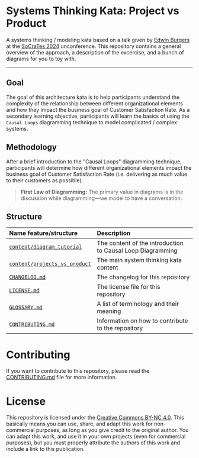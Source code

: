 # Systems Thinking Kata: Project vs Product

A systems thinking / modeling kata based on a talk given by [Edwin Burgers](https://www.linkedin.com/in/edwinburgers/) at the
[SoCraTes 2024](https://socratesbe.org) unconference. This repository contains a general overview of the approach, a description of the excercise,
and a bunch of diagrams for you to toy with.

---

## Goal

The goal of this architecture kata is to help participants understand the complexity of the relationship between different organizational elements and how they impact the business goal of Customer Satisfaction Rate. 
As a secondary learning objective, participants will learn the basics of using the `Causal Loops` diagramming technique to model complicated / complex systems.

## Methodology

After a brief introduction to the "Causal Loops" diagramming technique, participants will determine how different organizational elements impact
the business goal of Customer Satisfaction Rate (i.e. delivering as much value to their customers as possible).

> **First Law of Diagramming:**
> The primary value in diagrams is in the discussion while diagramming—we model to have a conversation.

## Structure

| Name                           feature/structure       | Description                                                |
|:-------------------------------------------------------|:-----------------------------------------------------------|
| [`content/diagram_tutorial`](./diagram_tutorial)       | The content of the introduction to Causal Loop Diagramming |
| [`content/projects_vs_product`](./projects_vs_product) | The main system thinking kata content                      |
| [`CHANGELOG.md`](./changelog)                          | The changelog for this repository                          |
| [`LICENSE.md`](./license)                              | The license file for this repository                       |
| [`GLOSSARY.md`](./glossary)                            | A list of terminology and their meaning                    |
| [`CONTRIBUTING.md`](./contributing)                    | Information on how to contribute to the repository         |

# Contributing

If you want to contribute to this repository, please read the [CONTRIBUTING.md](./contributing) file for more information.

# License

This repository is licensed under the [Creative Commons BY-NC 4.0](./license). This basically means you can use, share, and adapt this work
for non-commercial purposes, as long as you give credit to the original author. You can adapt this work, and use it in your own projects (even
for commercial purposes), but you must properly attribute the authors of this work and include a link to this publication.